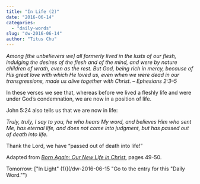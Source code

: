 ```yaml
---
title: "In Life (2)"
date: "2016-06-14"
categories: 
  - "daily-words"
slug: "dw-2016-06-14"
author: "Titus Chu"
---
```


_Among \[the unbelievers we\] all formerly lived in the lusts of our flesh, indulging the desires of the flesh and of the mind, and were by nature children of wrath, even as the rest. But God, being rich in mercy, because of His great love with which He loved us, even when we were dead in our transgressions, made us alive together with Christ._ _– Ephesians 2:3–5_

In these verses we see that, whereas before we lived a fleshly life and were under God’s condemnation, we are now in a position of life.

John 5:24 also tells us that we are now in life:

_Truly, truly, I say to you, he who hears My word, and believes Him who sent Me, has eternal life, and does not come into judgment, but has passed out of death into life._

Thank the Lord, we have “passed out of death into life!”

Adapted from _[Born Again: Our New Life in Christ,](/book-born-again/ "Go to the listing for this book.")_ pages 49-50.

Tomorrow: ["In Light" (1)](/dw-2016-06-15 "Go to the entry for this "Daily Word."")
